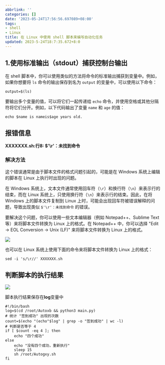 ```yaml
---
abbrlink: ''
categories: []
date: '2023-05-24T17:56:56.697089+08:00'
tags:
- shell
- Linux
title: 在 Linux 中使用 shell 脚本来编写自动化任务
updated: 2023-5-24T18:7:35.672+8:0
---
```

## 1.使用标准输出（stdout）捕获控制台输出

在 shell 脚本中，你可以使用类似的方法将命令的标准输出捕获到变量中。例如，如果你想要将 `ls` 命令的输出保存到名为 `output` 的变量中，可以使用以下命令：

```shell
output=$(ls)
```

要输出多个变量的值，可以将它们一起传递给 `echo` 命令，并使用空格或其他分隔符将它们分开。例如，以下代码输出了变量 `name` 和 `age` 的值：

```shell
echo $name is nameis$age years old.
```

## 报错信息

**XXXXXXX.sh:行8: $'\r'：未找到命令**

### 解决方法

这个错误通常是由于脚本文件的格式问题引起的，可能是在 Windows 系统上编辑的脚本在 Linux 上执行时出现的问题。

在 Windows 系统上，文本文件通常使用回车符（`\r`）和换行符（`\n`）来表示行的结束，而在 Linux 系统上，只使用换行符（`\n`）来表示行的结束。因此，在将 Windows 上的脚本文件复制到 Linux 上时，可能会出现回车符被错误解释的问题，导致出现类似 `$'\r'：未找到命令` 的错误。

要解决这个问题，你可以使用一些文本编辑器（例如 Notepad++、Sublime Text 等）来将脚本文件转换为 Linux 上的格式。在 Notepad++ 中，你可以选择 "Edit -> EOL Conversion -> Unix (LF)" 来将脚本文件转换为 Linux 上的格式。

![](https://cdn.jsdelivr.net/gh/meimeng-Y/comments@main//imgs/202305241805739.png)

也可以在 Linux 系统上使用下面的命令来将脚本文件转换为 Linux 上的格式：

```shell
sed -i 's/\r//' XXXXXXX.sh
```

## 判断脚本的执行结果

![](https://cdn.jsdelivr.net/gh/meimeng-Y/comments@main//imgs/202305241816358.png)

脚本执行结果保存在**log**变量中

```shell
#!/bin/bash
log=$(cd /root/Autoxb && python3 main.py)
# 统计 "签到成功" 出现的次数
count=$(echo "(echo"$log" | grep -o "签到成功" | wc -l)
# 判断是否等于 4
if [ $count -eq 4 ]; then
    echo "四个成功"
else
    echo "没有四个成功，重新执行"
    sleep 15
    sh /root/Autogxy.sh
fi
```

